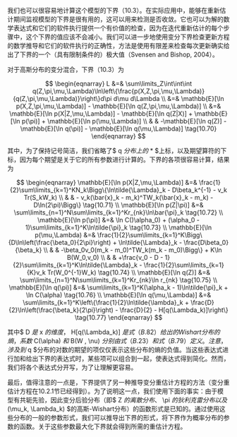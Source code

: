 我们也可以很容易地计算这个模型的下界（10.3）。在实际应用中，能够在重新估计期间监视模型的下界是很有用的，这可以用来检测是否收敛。它也可以为解的数学表达式和它们的软件执行提供一个有价值的检查，因为在迭代重新估计的每个步骤中，这个下界的值应该不会减小。我们可以进一步地使用变分下界检查更新方程的数学推导和它们的软件执行的正确性，方法是使用有限差来检查每次更新确实给出了下界的一个（具有限制条件的）极大值（Svensen and Bishop, 2004）。     

对于高斯分布的变分混合，下界（10.3）为     

$$
\begin{eqnarray}
L &=& \sum\limits_Z\int\int\int q(Z,\pi,\mu,\Lambda)\ln\left\{\frac{p(X,Z,\pi,\mu,\Lambda)}{q(Z,\pi,\mu,\Lambda)}\right\}d\pi d\mu d\Lambda \\
&=& \mathbb{E}[\ln p(X,Z,\pi,\mu,\Lambda)] - \mathbb{E}[\ln q(Z,\pi,\mu,\Lambda)] \\
&=& \mathbb{E}[\ln p(X|Z,\mu,\Lambda)] - \mathbb{E}[\ln q(Z|X)] + \mathbb{E}[\ln p(\pi)] + \mathbb{E}[\ln p(\mu,\Lambda)] \\
& & -\mathbb{E}[\ln q(Z)] - \mathbb{E}[\ln q(\pi)] - \mathbb{E}[\ln q(\mu,\Lambda)] \tag{10.70}
\end{eqnarray}
$$

其中，为了保持记号简洁，我们省略了$ q $分布上的$ * $上标，以及期望算符的下标，因为每个期望是关于它的所有参数进行计算的。下界的各项很容易计算，结果为     

$$
\begin{eqnarray}
\mathbb{E}[\ln p(X|Z,\mu,\Lambda)] &=& \frac{1}{2}\sum\limits_{k=1}^KN_k\Bigg\{\ln\tilde{\Lambda}_k - D\beta_k^{-1} - v_k Tr(S_kW_k) \\    
& & - v_k(\bar{x}_k - m_k)^TW_k(\bar{x}_k - m_k) - D\ln(2\pi)\Bigg\} \tag{10.71} \\
\mathbb{E}[\ln p(Z|\pi)] &=& \sum\limits_{n=1}^N\sum\limits_{k=1}^Kr_{nk}\ln\bar{\pi}_k \tag{10.72} \\
\mathbb{E}[\ln p(\pi)] &=& \ln C()\alpha_0) + (\alpha_0 - 1)\sum\limits_{k=1}^K\ln\tilde{\pi}_k \tag{10.73} \\
\mathbb{E}[\ln p(\mu,\Lambda) &=& \frac{1}{2}\sum\limits_{k=1}^K\Bigg\{D\ln\left(\frac{\beta_0}{2\pi}\right) + \ln\tilde{\Lambda}_k - \frac{D\beta_0}{\beta_k} \\ 
& & -\beta_0v_0(m_k - m_0)^TW_k(m_k - m_0)\Bigg\} + K\ln B(W_0,v_0) \\
& & +\frac{v_0 - D - 1}{2}\sum\limits_{k=1}^K\ln\tilde{\Lambda}_k - \frac{1}{2}\sum\limits_{k=1}{K}v_k Tr(W_0^{-1}W_k) \tag{10.74} \\
\mathbb{E}[\ln q(Z)] &=& \sum\limits_{n=1}^N\sum\limits_{k=1}^Kr_{nk}\ln r_{nk} \tag{10.75} \\
\mathbb{E}[\ln q(\pi)] &=& \sum\limits_{k=1}^K(\alpha_k - 1)\ln\tilde{\pi}_k + \ln C(\alpha) \tag{10.76} \\
\mathbb{E}[\ln q(\mu,\Lambda)] &=& \sum\limits_{k=1}^K\left\{\frac{1}{2}\ln\tilde{\lambda}_k + \frac{D}{2}\ln\left(\frac{\beta_k}{2\pi}\right) - \frac{D}{2} - H[q(\Lambda_k)]\right\} \tag{10.77}
\end{eqnarray}
$$

其中$ D $是$ x $的维度，$ H[q(\Lambda_k)] $是式（B.82）给出的Wishart分布的熵，系数$ C(\alpha) $和$ B(W , \nu) $分别由式（B.23）和式（B.79）定义。注意，涉及到$ q $分布的对数的期望的项仅仅表示这些分布的熵的负值。当这些表达式进行加和给出下界的表达式时，某些项可以组合到一起，使表达式得到简化。然而，我们将各个表达式分开写，为了让理解更容易。      

最后，值得注意的一点是，下界提供了另一种推导变分重估计方程的方法（变分重估计方程在10.2.1节已经得到）。为了说明这一点，我们使用下面的事实：由于模型有共轭先验，因此变分后验分布（即$ Z $的离散分布、$ \pi $的狄利克雷分布以及$ (\mu_k, \Lambda_k) $的高斯-Wishart分布）的函数形式是已知的。通过使用这些分布的一般的参数形式，我们可以推导出下界的形式，将下界作为概率分布的参数的函数。关于这些参数最大化下界就会得到所需的重估计方程。 
